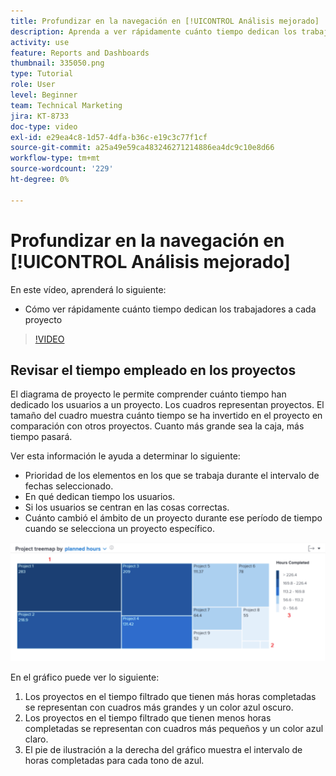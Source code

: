 ```yaml
---
title: Profundizar en la navegación en [!UICONTROL Análisis mejorado]
description: Aprenda a ver rápidamente cuánto tiempo dedican los trabajadores a cada proyecto en Workfront.
activity: use
feature: Reports and Dashboards
thumbnail: 335050.png
type: Tutorial
role: User
level: Beginner
team: Technical Marketing
jira: KT-8733
doc-type: video
exl-id: e29ea4c8-1d57-4dfa-b36c-e19c3c77f1cf
source-git-commit: a25a49e59ca483246271214886ea4dc9c10e8d66
workflow-type: tm+mt
source-wordcount: '229'
ht-degree: 0%

---
```


# Profundizar en la navegación en [!UICONTROL Análisis mejorado]

En este vídeo, aprenderá lo siguiente:

* Cómo ver rápidamente cuánto tiempo dedican los trabajadores a cada proyecto

>[!VIDEO](https://video.tv.adobe.com/v/335050/?quality=12&learn=on)

## Revisar el tiempo empleado en los proyectos

El diagrama de proyecto le permite comprender cuánto tiempo han dedicado los usuarios a un proyecto. Los cuadros representan proyectos. El tamaño del cuadro muestra cuánto tiempo se ha invertido en el proyecto en comparación con otros proyectos. Cuanto más grande sea la caja, más tiempo pasará.

Ver esta información le ayuda a determinar lo siguiente:

* Prioridad de los elementos en los que se trabaja durante el intervalo de fechas seleccionado.
* En qué dedican tiempo los usuarios.
* Si los usuarios se centran en las cosas correctas.
* Cuánto cambió el ámbito de un proyecto durante ese período de tiempo cuando se selecciona un proyecto específico.

![Imagen que muestra un diagrama de proyecto con números en las áreas descritas en las viñetas siguientes](assets/section-2-7.png)

En el gráfico puede ver lo siguiente:

1. Los proyectos en el tiempo filtrado que tienen más horas completadas se representan con cuadros más grandes y un color azul oscuro.
1. Los proyectos en el tiempo filtrado que tienen menos horas completadas se representan con cuadros más pequeños y un color azul claro.
1. El pie de ilustración a la derecha del gráfico muestra el intervalo de horas completadas para cada tono de azul.
